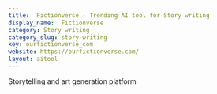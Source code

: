 ```yaml
---
title:  Fictionverse - Trending AI tool for Story writing
display_name:  Fictionverse
category: Story writing
category_slug: story-writing
key: ourfictionverse_com
website: https://ourfictionverse.com/
layout: aitool
---
```


Storytelling and art generation platform
